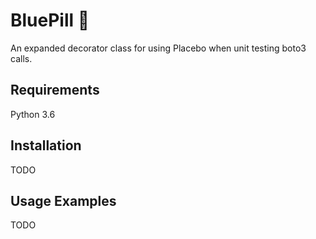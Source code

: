 # BluePill :pill:
An expanded decorator class for using Placebo when unit testing boto3 calls.

## Requirements
Python 3.6

## Installation
TODO

## Usage Examples
TODO